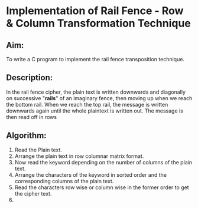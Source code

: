 # Implementation of Rail Fence - Row & Column Transformation Technique

## Aim:

To write a C program to implement the rail fence transposition technique.

## Description:

In the rail fence cipher, the plain text is written downwards and diagonally on
successive "**rails**" of an imaginary fence, then moving up when we reach the bottom rail.
When we reach the top rail, the message is written downwards again until the whole plaintext
is written out. The message is then read off in rows

## Algorithm:

1. Read the Plain text.
2. Arrange the plain text in row columnar matrix format.
3. Now read the keyword depending on the number of columns of the plain text.
4. Arrange the characters of the keyword in sorted order and the corresponding columns of the plain text.
5. Read the characters row wise or column wise in the former order to get the cipher text.
6.
